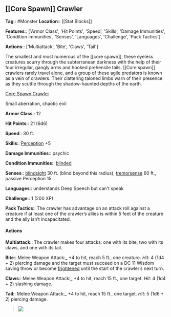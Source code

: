 ## [[Core Spawn]] Crawler
**Tag**:: #Monster
**Location**:: [[Stat Blocks]]

**Features**:: ['Armor Class', 'Hit Points', 'Speed', 'Skills', 'Damage Immunities', 'Condition Immunities', 'Senses', 'Languages', 'Challenge', 'Pack Tactics']

**Actions**:: ['Multiattack', 'Bite', 'Claws', 'Tail']

The smallest and most numerous of the [[core spawn]], these eyeless creatures scurry through the subterranean darkness with the help of their four irregular, gangly arms and hooked prehensile tails. [[Core spawn]] crawlers rarely travel alone, and a group of these agile predators is known as a vein of crawlers. Their clattering taloned limbs warn of their presence as they scuttle through the shadow-haunted depths of the earth.

[Core Spawn Crawler](https://www.dndbeyond.com/monsters/core-spawn-crawler)

Small aberration, chaotic evil

**Armor Class**::  12

**Hit Points**::  21 (6d6)

**Speed**::  30 ft.

**Skills**::  [Perception](https://www.dndbeyond.com/compendium/rules/basic-rules/using-ability-scores#Perception) +5

**Damage Immunities**::  psychic

**Condition Immunities**::  [blinded](https://www.dndbeyond.com/compendium/rules/basic-rules/appendix-a-conditions#Blinded)

**Senses**::  [blindsight](https://www.dndbeyond.com/compendium/rules/basic-rules/monsters#Blindsight) 30 ft. (blind beyond this radius), [tremorsense](https://www.dndbeyond.com/compendium/rules/basic-rules/monsters#Tremorsense) 60 ft., passive Perception 15

**Languages**::  understands Deep Speech but can't speak

**Challenge**::  1 (200 XP)

**Pack Tactics**::  The crawler has advantage on an attack roll against a creature if at least one of the crawler’s allies is within 5 feet of the creature and the ally isn’t incapacitated.

#### Actions
**Multiattack**::  The crawler makes four attacks: one with its bite, two with its claws, and one with its tail.

**Bite**::  Melee Weapon Attack:_ +4 to hit, reach 5 ft., one creature. _Hit:_ 4 (1d4 + 2) piercing damage and the target must succeed on a DC 11 Wisdom saving throw or become [frightened](https://www.dndbeyond.com/compendium/rules/basic-rules/appendix-a-conditions#Frightened) until the start of the crawler’s next turn.

**Claws**::  Melee Weapon Attack:_ +4 to hit, reach 15 ft., one target. _Hit:_ 4 (1d4 + 2) slashing damage.

**Tail**::  Melee Weapon Attack:_ +4 to hit, reach 15 ft., one target. _Hit:_ 5 (1d6 + 2) piercing damage.

> [![](https://media-waterdeep.cursecdn.com/avatars/thumbnails/9170/8/400/303/637199798857103261.png)](https://media-waterdeep.cursecdn.com/avatars/9170/8/637199798857103261.png)
